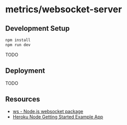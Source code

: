 # metrics/websocket-server

## Development Setup

```sh
npm install
npm run dev
```

TODO

## Deployment

TODO

## Resources

* [ws - Node.js websocket package](https://github.com/websockets/ws)
* [Heroku Node Getting Started Example App](git@github.com:heroku/node-js-getting-started.git)
